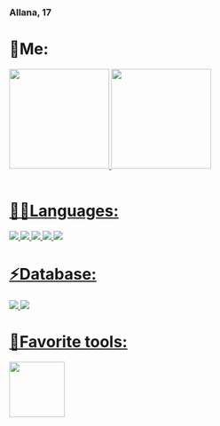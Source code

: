 ### Allana, 17

<h1>📌Me: </h1>
<div>
  <a href="https://github.com/allanaamaral">
  <img height="180em" src="https://github-readme-stats.vercel.app/api?username=allanaamaral&show_icons=true&theme=dark&include_all_commits=true&count_private=true"/>
  <img height="180em" src="https://github-readme-stats.vercel.app/api/top-langs/?username=allanaamaral&layout=compact&langs_count=7&theme=dark"/>
</div>
  <br />
  
  <div><h1>👩‍💻Languages:</h1></div>
 <div style="display: inline_block">
  <img src="https://img.shields.io/badge/HTML5-E34F26?style=for-the-badge&logo=html5&logoColor=white" />
  <img src="https://img.shields.io/badge/CSS3-1572B6?style=for-the-badge&logo=css3&logoColor=white" />
  <img src="https://img.shields.io/badge/JavaScript-323330?style=for-the-badge&logo=javascript&logoColor=F7DF1E" />
  <img src="https://img.shields.io/badge/Go-00ADD8?style=for-the-badge&logo=go&logoColor=white" />
  <img src="https://img.shields.io/badge/Ruby-CC342D?style=for-the-badge&logo=ruby&logoColor=white" />
</div>
  
<div><h1>⚡Database:</h1></div>
  <div style="display: inline_block">
  <img src="https://img.shields.io/badge/PostgreSQL-316192?style=for-the-badge&logo=postgresql&logoColor=white" />
  <img src="https://img.shields.io/badge/Oracle-F80000?style=for-the-badge&logo=Oracle&logoColor=white" />
</div>

<div>
<h1>💖Favorite tools:</h1>
<img heigth="100px" width="100px" src="https://upload.wikimedia.org/wikipedia/commons/thumb/d/d6/Ada_Mascot_with_slogan.svg/1200px-Ada_Mascot_with_slogan.svg.png" />
</div>

